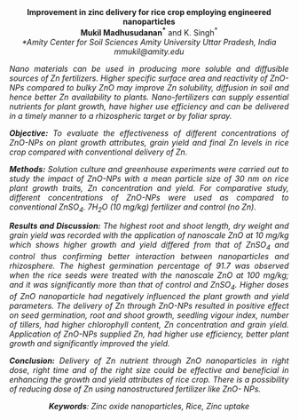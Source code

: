 <center><strong>Improvement in zinc delivery for rice crop employing engineered nanoparticles</strong> 

<center><strong>Mukil Madhusudanan<sup>*</sup></strong> and K. Singh<sup>*<i></sup> 

<center><i>*<i>Amity Center for Soil Sciences Amity University Uttar Pradesh, India</i> 

<center><i>mmukil@amity.edu</i> 

<p style="text-align:justify">Nano materials can be used in producing more soluble and diffusible
sources of Zn fertilizers. Higher specific surface area and reactivity
of ZnO-NPs compared to bulky ZnO may improve Zn solubility, diffusion in
soil and hence better Zn availability to plants. Nano-fertilizers can
supply essential nutrients for plant growth, have higher use efficiency
and can be delivered in a timely manner to a rhizospheric target or by
foliar spray.

<p style="text-align:justify"><strong>Objective:</strong> To evaluate the effectiveness of different concentrations of
ZnO-NPs on plant growth attributes, grain yield and final Zn levels in
rice crop compared with conventional delivery of Zn.

<p style="text-align:justify"><strong>Methods:</strong> Solution culture and greenhouse experiments were carried out to
study the impact of ZnO-NPs with a mean particle size of 30 nm on rice
plant growth traits, Zn concentration and yield. For comparative study,
different concentrations of ZnO-NPs were used as compared to
conventional ZnSO<sub>4</sub>. 7H<sub>2</sub>O (10 mg/kg) fertilizer and control (no Zn).

<p style="text-align:justify"><strong>Results and Discussion:</strong> The highest root and shoot length, dry weight
and grain yield was recorded with the application of nanoscale ZnO at 10
mg/kg which shows higher growth and yield differed from that of ZnSO<sub>4</sub>
and control thus confirming better interaction between nanoparticles and
rhizosphere. The highest germination percentage of 91.7 was observed
when the rice seeds were treated with the nanoscale ZnO at 100 mg/kg;
and it was significantly more than that of control and ZnSO<sub>4</sub>. Higher
doses of ZnO nanoparticle had negatively influenced the plant growth and
yield parameters. The delivery of Zn through ZnO-NPs resulted in
positive effect on seed germination, root and shoot growth, seedling
vigour index, number of tillers, had higher chlorophyll content, Zn
concentration and grain yield. Application of ZnO-NPs supplied Zn, had
higher use efficiency, better plant growth and significantly improved
the yield.

<p style="text-align:justify"><strong>Conclusion:</strong> Delivery of Zn nutrient through ZnO nanoparticles in right
dose, right time and of the right size could be effective and beneficial
in enhancing the growth and yield attributes of rice crop. There is a
possibility of reducing dose of Zn using nanostructured fertilizer like
ZnO- NPs.

<strong>Keywords</strong>: Zinc oxide nanoparticles, Rice, Zinc uptake
